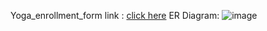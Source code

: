 Yoga_enrollment_form link : [click here](https://yogaenrollmentform.great-site.net/)
ER Diagram:
![image](https://github.com/jeelanibaba/yoga_enrollment_form/assets/139853132/de989005-f5f6-4c71-8d11-0564b684f30a)
